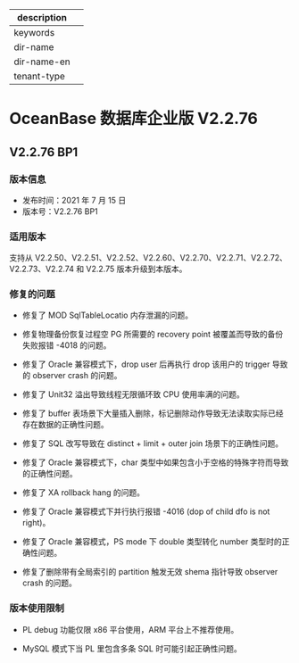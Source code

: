 |description||
|---|---|
|keywords||
|dir-name||
|dir-name-en||
|tenant-type||

# OceanBase 数据库企业版 V2.2.76

## V2.2.76 BP1

### 版本信息

* 发布时间：2021 年 7 月 15 日
* 版本号：V2.2.76 BP1

### 适用版本

支持从 V2.2.50、V2.2.51、V2.2.52、V2.2.60、V2.2.70、V2.2.71、V2.2.72、V2.2.73、V2.2.74 和 V2.2.75 版本升级到本版本。

### 修复的问题

* 修复了 MOD SqlTableLocatio 内存泄漏的问题。

* 修复物理备份恢复过程空 PG 所需要的 recovery point 被覆盖而导致的备份失败报错 -4018 的问题。

* 修复了 Oracle 兼容模式下，drop user 后再执行 drop 该用户的 trigger 导致的 observer crash 的问题。

* 修复了 Unit32 溢出导致线程无限循环致 CPU 使用率满的问题。

* 修复了 buffer 表场景下大量插入删除，标记删除动作导致无法读取实际已经存在数据的正确性问题。

* 修复了 SQL 改写导致在 distinct + limit + outer join 场景下的正确性问题。

* 修复了 Oracle 兼容模式下，char 类型中如果包含小于空格的特殊字符而导致的正确性问题。

* 修复了 XA rollback hang 的问题。

* 修复了 Oracle 兼容模式下并行执行报错 -4016 (dop of child dfo is not right)。

* 修复了 Oracle 兼容模式，PS mode 下 double 类型转化 number 类型时的正确性问题。

* 修复了删除带有全局索引的 partition 触发无效 shema 指针导致 observer crash 的问题。
  
### 版本使用限制

* PL debug 功能仅限 x86 平台使用，ARM 平台上不推荐使用。
  
* MySQL 模式下当 PL 里包含多条 SQL 时可能引起正确性问题。
